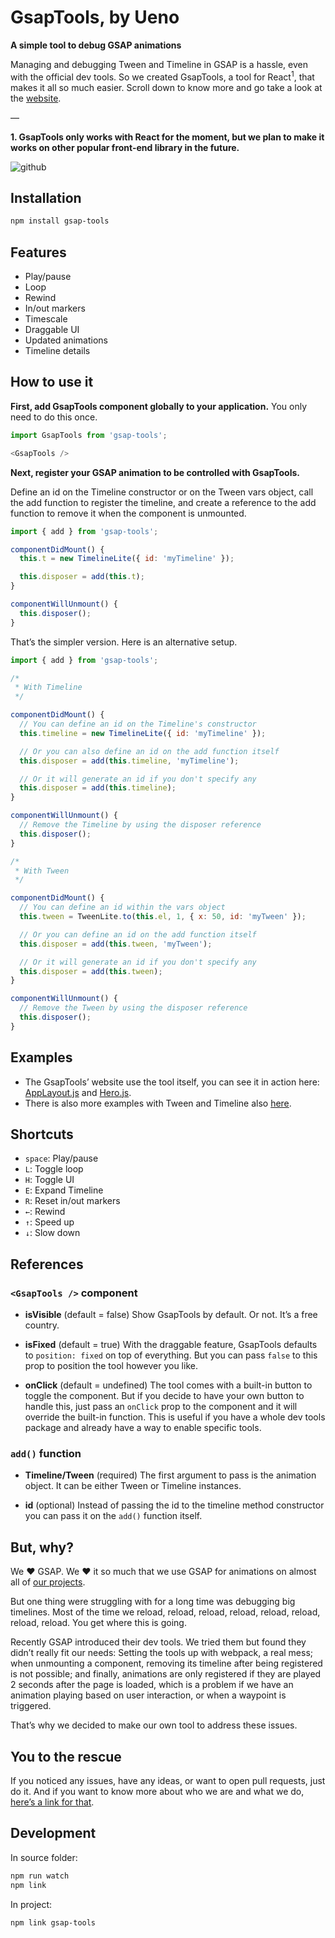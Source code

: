 # GsapTools, by Ueno

**A simple tool to debug GSAP animations**

Managing and debugging Tween and Timeline in GSAP is a hassle, even with the official dev tools. So we created GsapTools, a tool for React<sup>1</sup>, that makes it all so much easier. Scroll down to know more and go take a look at the <a href="https://ueno-llc.github.io/gsap-tools">website</a>.

—

**1. GsapTools only works with React for the moment, but we plan to make it works on other popular front-end library in the future.**

![github](https://user-images.githubusercontent.com/937328/41354476-9bb1015e-6f0e-11e8-8bff-850f990aebe8.png)

## Installation
```bash
npm install gsap-tools
```

## Features

- Play/pause
- Loop
- Rewind
- In/out markers
- Timescale
- Draggable UI
- Updated animations
- Timeline details

## How to use it

**First, add GsapTools component globally to your application.** You only need to do this once.

```js
import GsapTools from 'gsap-tools';

<GsapTools />
```

**Next, register your GSAP animation to be controlled with GsapTools.**

Define an id on the Timeline constructor or on the Tween vars object, call the add function to register the timeline, and create a reference to the add function to remove it when the component is unmounted.

```js
import { add } from 'gsap-tools';

componentDidMount() {
  this.t = new TimelineLite({ id: 'myTimeline' });

  this.disposer = add(this.t);
}

componentWillUnmount() {
  this.disposer();
}
```

That’s the simpler version. Here is an alternative setup.

```js
import { add } from 'gsap-tools';

/*
 * With Timeline
 */

componentDidMount() {
  // You can define an id on the Timeline's constructor
  this.timeline = new TimelineLite({ id: 'myTimeline' });

  // Or you can also define an id on the add function itself
  this.disposer = add(this.timeline, 'myTimeline');

  // Or it will generate an id if you don't specify any
  this.disposer = add(this.timeline);
}

componentWillUnmount() {
  // Remove the Timeline by using the disposer reference
  this.disposer();
}

/*
 * With Tween
 */

componentDidMount() {
  // You can define an id within the vars object
  this.tween = TweenLite.to(this.el, 1, { x: 50, id: 'myTween' });

  // Or you can define an id on the add function itself
  this.disposer = add(this.tween, 'myTween');

  // Or it will generate an id if you don't specify any
  this.disposer = add(this.tween);
}

componentWillUnmount() {
  // Remove the Tween by using the disposer reference
  this.disposer();
}
```

## Examples

- The GsapTools’ website use the tool itself, you can see it in action here: <a href="https://github.com/ueno-llc/gsap-tools/blob/react-gh-pages/src/components/app-layout/AppLayout.js#L23">AppLayout.js</a> and <a href="https://github.com/ueno-llc/gsap-tools/blob/react-gh-pages/src/components/hero/Hero.js#L48">Hero.js</a>.
- There is also more examples with Tween and Timeline also <a href="https://github.com/JeremDsgn/gsap-test/tree/master/src/components">here</a>.

## Shortcuts

- `space`: Play/pause
- `L`: Toggle loop
- `H`: Toggle UI
- `E`: Expand Timeline
- `R`: Reset in/out markers
- `←`: Rewind
- `↑`: Speed up
- `↓`: Slow down

## References

### `<GsapTools />` component

- **isVisible** (default = false) Show GsapTools by default. Or not. It’s a free country.

- **isFixed** (default = true) With the draggable feature, GsapTools defaults to `position: fixed`
on top of everything. But you can pass `false` to this prop to position the tool however you like.

- **onClick** (default = undefined) The tool comes with a built-in button to toggle the component.
But if you decide to have your own button to handle this, just pass an `onClick` prop to the component
and it will override the built-in function. This is useful if you have a whole dev tools package
and already have a way to enable specific tools.

### `add()` function

- **Timeline/Tween** (required) The first argument to pass is the animation object. It can be either Tween or Timeline instances.

- **id** (optional) Instead of passing the id to the timeline method constructor you can pass it on the `add()` function itself.

## But, why?

We ❤️ GSAP. We ❤️ it so much that we use GSAP for animations on almost all of <a href="http://ueno.co/work/">our projects</a>.

But one thing were struggling with for a long time was debugging big timelines. Most of the time we reload,
reload, reload, reload, reload, reload, reload, reload. You get where this is going.

Recently GSAP introduced their dev tools. We tried them but found they didn’t really fit our needs: Setting
the tools up with webpack, a real mess; when unmounting a component, removing its timeline after being
registered is not possible; and finally, animations are only registered if they are played 2 seconds after
the page is loaded, which is a problem if we have an animation playing based on user interaction, or
when a waypoint is triggered.

That’s why we decided to make our own tool to address these issues.

## You to the rescue

If you noticed any issues, have any ideas, or want to open pull requests, just do it.
And if you want to know more about who we are and what we do, <a href="http://ueno.co/">here’s a link for that</a>.

## Development

In source folder:

```bash
npm run watch
npm link
```

In project:

```bash
npm link gsap-tools
```
